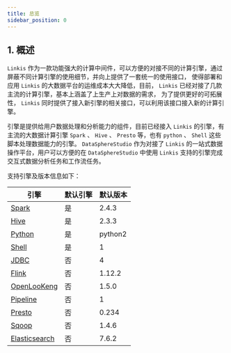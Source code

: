 ```yaml
---
title: 总览
sidebar_position: 0
---
```

## 1. 概述
`Linkis` 作为一款功能强大的计算中间件，可以方便的对接不同的计算引擎，通过屏蔽不同计算引擎的使用细节，并向上提供了一套统一的使用接口，
使得部署和应用 `Linkis` 的大数据平台的运维成本大大降低，目前， `Linkis` 已经对接了几款主流的计算引擎，基本上涵盖了上生产上对数据的需求，
为了提供更好的可拓展性， `Linkis` 同时提供了接入新引擎的相关接口，可以利用该接口接入新的计算引擎。 
 
引擎是提供给用户数据处理和分析能力的组件，目前已经接入 `Linkis` 的引擎，有主流的大数据计算引擎 `Spark` 、 `Hive` 、 `Presto` 等，也有 `python` 、 `Shell` 这些脚本处理数据能力的引擎。
`DataSphereStudio` 作为对接了 `Linkis` 的一站式数据操作平台，用户可以方便的在 `DataSphereStudio` 中使用 `Linkis` 支持的引擎完成交互式数据分析任务和工作流任务。

支持引擎及版本信息如下：

| 引擎          | 默认引擎 | 默认版本 |
|-------------| -- | ----   |
| [Spark](./spark.md)       | 是 | 2.4.3 |
| [Hive](./hive.md)        | 是 | 2.3.3 |
| [Python](./python.md)      | 是 | python2 |
| [Shell](./shell.md)       | 是 | 1 |
| [JDBC](./jdbc.md)        | 否 | 4 |
| [Flink](./flink.md)       | 否 | 1.12.2 |
| [OpenLooKeng](./openlookeng.md) | 否 | 1.5.0 |
| [Pipeline](./pipeline.md) | 否 | 1 |
| [Presto](./presto.md) | 否 | 0.234 |
| [Sqoop](./sqoop.md) | 否 | 1.4.6 |
| [Elasticsearch](./elasticsearch.md) | 否 | 7.6.2 |
